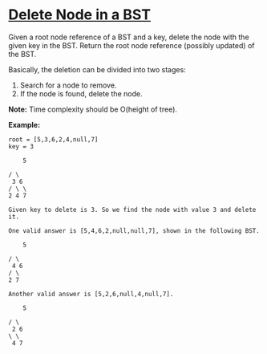 # [Delete Node in a BST](https://leetcode.com/explore/challenge/card/august-leetcoding-challenge/553/week-5-august-29th-august-31st/3443/)

Given a root node reference of a BST and a key, delete the node with the given key in the BST. Return the root node reference (possibly updated) of the BST.

Basically, the deletion can be divided into two stages:

1. Search for a node to remove.
2. If the node is found, delete the node.

**Note:** Time complexity should be O(height of tree).

**Example:**

```
root = [5,3,6,2,4,null,7]
key = 3

    5

/ \
 3 6
/ \ \
2 4 7

Given key to delete is 3. So we find the node with value 3 and delete it.

One valid answer is [5,4,6,2,null,null,7], shown in the following BST.

    5

/ \
 4 6
/ \
2 7

Another valid answer is [5,2,6,null,4,null,7].

    5

/ \
 2 6
\ \
 4 7
```
